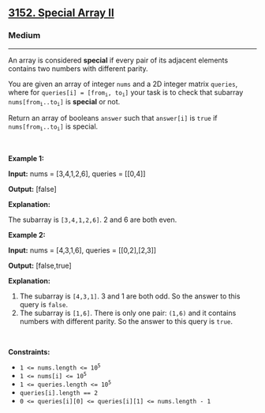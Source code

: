 <h2><a href="https://leetcode.com/problems/special-array-ii">3152. Special Array II</a></h2><h3>Medium</h3><hr><p>An array is considered <strong>special</strong> if every pair of its adjacent elements contains two numbers with different parity.</p>

<p>You are given an array of integer <code>nums</code> and a 2D integer matrix <code>queries</code>, where for <code>queries[i] = [from<sub>i</sub>, to<sub>i</sub>]</code> your task is to check that <span data-keyword="subarray">subarray</span> <code>nums[from<sub>i</sub>..to<sub>i</sub>]</code> is <strong>special</strong> or not.</p>

<p>Return an array of booleans <code>answer</code> such that <code>answer[i]</code> is <code>true</code> if <code>nums[from<sub>i</sub>..to<sub>i</sub>]</code> is special.<!-- notionvc: e5d6f4e2-d20a-4fbd-9c7f-22fbe52ef730 --></p>

<p>&nbsp;</p>
<p><strong class="example">Example 1:</strong></p>

<div class="example-block">
<p><strong>Input:</strong> <span class="example-io">nums = [3,4,1,2,6], queries = [[0,4]]</span></p>

<p><strong>Output:</strong> <span class="example-io">[false]</span></p>

<p><strong>Explanation:</strong></p>

<p>The subarray is <code>[3,4,1,2,6]</code>. 2 and 6 are both even.</p>
</div>

<p><strong class="example">Example 2:</strong></p>

<div class="example-block">
<p><strong>Input:</strong> <span class="example-io">nums = [4,3,1,6], queries = [[0,2],[2,3]]</span></p>

<p><strong>Output:</strong> <span class="example-io">[false,true]</span></p>

<p><strong>Explanation:</strong></p>

<ol>
	<li>The subarray is <code>[4,3,1]</code>. 3 and 1 are both odd. So the answer to this query is <code>false</code>.</li>
	<li>The subarray is <code>[1,6]</code>. There is only one pair: <code>(1,6)</code> and it contains numbers with different parity. So the answer to this query is <code>true</code>.</li>
</ol>
</div>

<p>&nbsp;</p>
<p><strong>Constraints:</strong></p>

<ul>
	<li><code>1 &lt;= nums.length &lt;= 10<sup>5</sup></code></li>
	<li><code>1 &lt;= nums[i] &lt;= 10<sup>5</sup></code></li>
	<li><code>1 &lt;= queries.length &lt;= 10<sup>5</sup></code></li>
	<li><code>queries[i].length == 2</code></li>
	<li><code>0 &lt;= queries[i][0] &lt;= queries[i][1] &lt;= nums.length - 1</code></li>
</ul>
